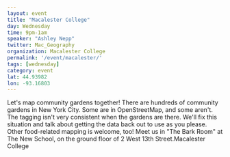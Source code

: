 ```yaml
---
layout: event
title: "Macalester College"
day: Wednesday
time: 9pm-1am
speaker: "Ashley Nepp"
twitter: Mac_Geography
organization: Macalester College
permalink: '/event/macalester/'
tags: [wednesday]
category: event
lat: 44.93982
lon: -93.16803
---
```


Let's map community gardens together! There are hundreds of community gardens in New York City. Some are in OpenStreetMap, and some aren't. The tagging isn't very consistent when the gardens are there. We'll fix this situation and talk about getting the data back out to use as you please. Other food-related mapping is welcome, too! Meet us in "The Bark Room" at The New School, on the ground floor of 2 West 13th Street.Macalester College

